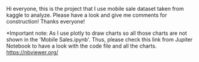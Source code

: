 Hi everyone, this is the project that I use mobile sale dataset taken from kaggle to analyze. Please have a look and give me comments for construction! Thanks everyone!

*Important note: As I use plotly to draw charts so all those charts are not shown in the 'Mobile Sales.ipynb'. Thus, please check this link from Jupiter Notebook to have a look with the code file and all the charts.
https://nbviewer.org/ 
